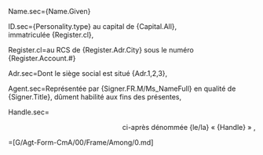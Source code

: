 Name.sec={Name.Given}

ID.sec={Personality.type} au capital de {Capital.All},<br> immatriculée {Register.cl},

Register.cl=au RCS de {Register.Adr.City} sous le numéro {Register.Account.#}

Adr.sec=Dont le siège social est situé {Adr.1,2,3},

Agent.sec=Représentée par {Signer.FR.M/Ms_NameFull} en qualité de {Signer.Title}, dûment habilité aux fins des présentes,

Handle.sec=<div align="right">ci-après dénommée {le/la} « {Handle} » ,</div>

=[G/Agt-Form-CmA/00/Frame/Among/0.md]